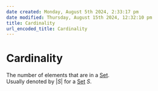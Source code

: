 ```yaml
---  
date created: Monday, August 5th 2024, 2:33:17 pm  
date modified: Thursday, August 15th 2024, 12:32:10 pm  
title: Cardinality  
url_encoded_title: Cardinality  
---  
```

# Cardinality  
The number of elements that are in a [Set](./Set.md).  
Usually denoted by $|S|$ for a [Set](./Set.md) $S$.